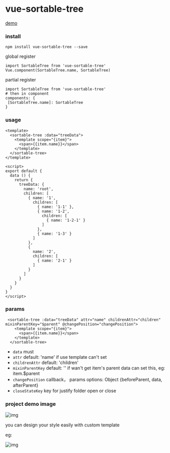 # vue-sortable-tree

[demo](http://examples.itrydo.com/vue-sortable-tree/dist/index.html)

### install
```
npm install vue-sortable-tree --save
```
global register
```
import SortableTree from 'vue-sortable-tree'
Vue.component(SortableTree.name, SortableTree)
```

partial register
```
import SortableTree from 'vue-sortable-tree'
# then in component
components: {
 [SortableTree.name]: SortableTree
}
```
### usage
```
<template>
  <sortable-tree :data="treeData">
    <template scope="{item}">
      <span>{{item.name}}</span>
    </template>
  </sortable-tree>
</template>

<script>
export default {
  data () {
    return {
      treeData: {
        name: 'root',
        children: [
          { name: '1',
            children: [
              { name: '1-1' },
              { name: '1-2',
                children: [
                  { name: '1-2-1' }
                ]
              },
              { name: '1-3' }
            ]
          },
          {
            name: '2',
            children: [
              { name: '2-1' }
            ]
          }
        ]
      }
    }
  }
}
</script>
```

### params
```
 <sortable-tree :data="treeData" attr="name" childrenAttr="children" mixinParentKey="$parent" @changePosition="changePosition">
    <template scope="{item}">
      <span>{{item.name}}</span>
    </template>
  </sortable-tree>
```

* `data`  must
* `attr`  default: 'name'  if use template can't set
* `childrenAttr`  default: 'children'
* `mixinParentKey` default: '' if wan't get item's parent data can set this, eg: item.$parent
* `changePosition` callback， params options: Object {beforeParent, data, afterParent}
* `closeStateKey`  key for justify folder open or close


### project demo image
![img](https://github.com/wuyuedefeng/vue-sortable-tree/blob/master/example/src/assets/tree.png)

you can design your style easily with custom template

eg:

![img](https://github.com/wuyuedefeng/vue-sortable-tree/blob/master/example/src/assets/tree-ext.png)

